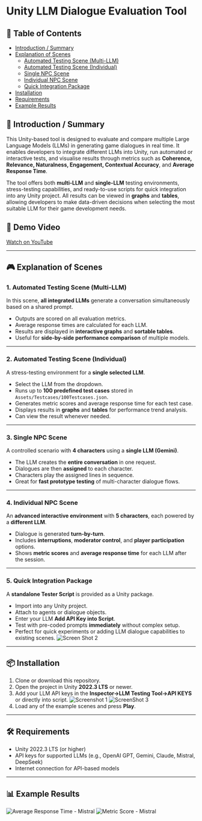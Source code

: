 # Unity LLM Dialogue Evaluation Tool

## 📑 Table of Contents
- [Introduction / Summary](#-introduction--summary)
- [Explanation of Scenes](#-explanation-of-scenes)
  - [Automated Testing Scene (Multi-LLM)](#1-automated-testing-scene-multi-llm)
  - [Automated Testing Scene (Individual)](#2-automated-testing-scene-individual)
  - [Single NPC Scene](#3-single-npc-scene)
  - [Individual NPC Scene](#4-individual-npc-scene)
  - [Quick Integration Package](#5-quick-integration-package)
- [Installation](#-installation)
- [Requirements](#-requirements)
- [Example Results](#-example-results)

## 📜 Introduction / Summary
This Unity-based tool is designed to evaluate and compare multiple Large Language Models (LLMs) in generating game dialogues in real time. It enables developers to integrate different LLMs into Unity, run automated or interactive tests, and visualise results through metrics such as **Coherence, Relevance, Naturalness, Engagement, Contextual Accuracy**, and **Average Response Time**.

The tool offers both **multi-LLM** and **single-LLM** testing environments, stress-testing capabilities, and ready-to-use scripts for quick integration into any Unity project. All results can be viewed in **graphs** and **tables**, allowing developers to make data-driven decisions when selecting the most suitable LLM for their game development needs.

## 🎥 Demo Video  
[Watch on YouTube](https://youtu.be/WXrxdSrgrxU)

---

## 🎮 Explanation of Scenes

### 1. Automated Testing Scene (Multi-LLM)
In this scene, **all integrated LLMs** generate a conversation simultaneously based on a shared prompt.
- Outputs are scored on all evaluation metrics.
- Average response times are calculated for each LLM.
- Results are displayed in **interactive graphs** and **sortable tables**.
- Useful for **side-by-side performance comparison** of multiple models.

---

### 2. Automated Testing Scene (Individual)
A stress-testing environment for a **single selected LLM**.
- Select the LLM from the dropdown.
- Runs up to **100 predefined test cases** stored in `Assets/Testcases/100Testcases.json`.
- Generates metric scores and average response time for each test case.
- Displays results in **graphs** and **tables** for performance trend analysis.
- Can view the result whenever needed.
---

### 3. Single NPC Scene
A controlled scenario with **4 characters** using a **single LLM (Gemini)**.
- The LLM creates the **entire conversation** in one request.
- Dialogues are then **assigned** to each character.
- Characters play the assigned lines in sequence.
- Great for **fast prototype testing** of multi-character dialogue flows.

---

### 4. Individual NPC Scene
An **advanced interactive environment** with **5 characters**, each powered by a **different LLM**.
- Dialogue is generated **turn-by-turn**.
- Includes **interruptions**, **moderator control**, and **player participation** options.
- Shows **metric scores** and **average response time** for each LLM after the session.

---

### 5. Quick Integration Package
A **standalone Tester Script** is provided as a Unity package.
- Import into any Unity project.
- Attach to agents or dialogue objects.
- Enter your LLM **Add API Key into Script**.
- Test with pre-coded prompts **immediately** without complex setup.
- Perfect for quick experiments or adding LLM dialogue capabilities to existing scenes.
![Screen Shot 2](https://github.com/safwanpaleri/CMP504_MasterProject/blob/main/SavedImage/Screenshot%202025-08-11%20152806.png?raw=true)
---

## 📦 Installation
1. Clone or download this repository.
2. Open the project in Unity **2022.3 LTS** or newer.
3. Add your LLM API keys in the **Inspector->LLM Testing Tool->API KEYS** or directly into script.
![Screenshot 1](https://github.com/safwanpaleri/CMP504_MasterProject/blob/main/SavedImage/Screenshot%202025-08-11%20152835.png?raw=true)
![ScreenShot 3](https://github.com/safwanpaleri/CMP504_MasterProject/blob/main/SavedImage/Screenshot%202025-08-11%20152937.png?raw=true)
5. Load any of the example scenes and press **Play**.

---

## 🛠️ Requirements
- Unity 2022.3 LTS (or higher)
- API keys for supported LLMs (e.g., OpenAI GPT, Gemini, Claude, Mistral, DeepSeek)
- Internet connection for API-based models

---

## 📊 Example Results
![Average Response Time - Mistral](https://github.com/safwanpaleri/CMP504_MasterProject/blob/main/SavedImage/Avg%20Response%20Time%20-%20Mistral.png?raw=true)
![Metric Score - Mistral](https://github.com/safwanpaleri/CMP504_MasterProject/blob/main/SavedImage/Metric%20Score%20-%20Mistral.png?raw=true)

